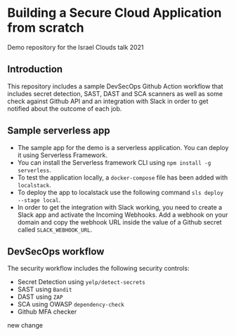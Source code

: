 # Building a Secure Cloud Application from scratch

Demo repository for the Israel Clouds talk 2021

## Introduction

This repository includes a sample DevSecOps Github Action workflow that includes secret detection, SAST, DAST and SCA scanners as well as some check against Github API and an integration with Slack in order to get notified about the outcome of each job.

## Sample serverless app

* The sample app for the demo is a serverless application. You can deploy it using Serverless Framework. 
* You can install the Serverless framework CLI using `npm install -g serverless`. 
* To test the application locally, a `docker-compose` file has been added with `localstack`. 
* To deploy the app to localstack use the following command `sls deploy --stage local`.
* In order to get the integration with Slack working, you need to create a Slack app and activate the Incoming Webhooks. Add a webhook on your domain and copy the webhook URL inside the value of a Github secret called `SLACK_WEBHOOK_URL`.

## DevSecOps workflow

The security workflow includes the following security controls:
* Secret Detection using `yelp/detect-secrets`
* SAST using `Bandit`
* DAST using `ZAP`
* SCA using OWASP `dependency-check`
* Github MFA checker


new change
